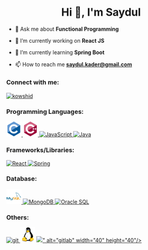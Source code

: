 <h1 align="center">Hi 👋, I'm Saydul</h1>

- 💬 Ask me about **Functional Programming**

- 🔭 I’m currently working on **React JS**

- 🌱 I’m currently learning **Spring Boot**

- 📫 How to reach me **saydul.kader@gmail.com**

<h3 align="left">Connect with me:</h3>
<p align="left">
<a href="https://linkedin.com/in/saydul-kader" target="blank"><img align="center" src="https://cdn.jsdelivr.net/gh/devicons/devicon/icons/linkedin/linkedin-original.svg" alt="kowshid" height="30" width="40" /></a>
</p>

<h3 align="left">Programming Languages:</h3>
<p align="left"> <a href="https://www.cprogramming.com/" target="_blank"> <img src="https://raw.githubusercontent.com/devicons/devicon/master/icons/c/c-original.svg" alt="c" width="40" height="40"/> </a> <a href="https://www.w3schools.com/cpp/" target="_blank"> <img src="https://raw.githubusercontent.com/devicons/devicon/master/icons/cplusplus/cplusplus-original.svg" alt="cplusplus" width="40" height="40"/> </a><a href="https://www.w3schools.com/js" target="_blank"> <img src="https://cdn.jsdelivr.net/gh/devicons/devicon/icons/javascript/javascript-original.svg" alt="JavaScript" width="40" height="40"/> </a> <a href="https://www.tutorialspoint.com/java/" target="_blank"> <img src="https://cdn.jsdelivr.net/gh/devicons/devicon/icons/java/java-original-wordmark.svg" alt="Java" width="40" height="40"/> </a>
<br/>
<h3 align="left">Frameworks/Libraries:</h3>
<a href="https://reactjs.org" target="_blank"> <img src="https://cdn.jsdelivr.net/gh/devicons/devicon/icons/react/react-original-wordmark.svg" alt="React" width="40" height="40"/> </a><a href="https://spring.io/" target="_blank"> <img src="https://cdn.jsdelivr.net/gh/devicons/devicon/icons/spring/spring-original-wordmark.svg" alt="Spring" width="40" height="40"/> </a>
<!-- <a href="https://expressjs.com/" target="_blank"> <img src="https://cdn.jsdelivr.net/gh/devicons/devicon/icons/express/express-original-wordmark.svg" alt="Express.js" color="#ffffff" width="40" height="40"/> <i class="devicon-express-original-wordmark"></i></a>-->
<br/>
<h3 align="left">Database:</h3>
<a href="https://www.mysql.com/" target="_blank"> <img src="https://raw.githubusercontent.com/devicons/devicon/master/icons/mysql/mysql-original-wordmark.svg" alt="mysql" width="40" height="40"/> </a> <a href="https://www.mongodb.com/" target="_blank"> <img src="https://cdn.jsdelivr.net/gh/devicons/devicon/icons/mongodb/mongodb-original-wordmark.svg" alt="MongoDB" width="40" height="40"/> </a> <a href="https://www.oracle.com/database/technologies/appdev/sql.html" target="_blank"> <img src="https://cdn.jsdelivr.net/gh/devicons/devicon/icons/oracle/oracle-original.svg" alt="Oracle SQL" width="40" height="40"/> </a>
<br/>
<h3 align="left">Others:</h3>
</a> <a href="https://git-scm.com/" target="_blank"> <img src="https://www.vectorlogo.zone/logos/git-scm/git-scm-icon.svg" alt="git" width="40" height="40"/> </a> <a href="https://www.linux.org/" target="_blank"> <img src="https://raw.githubusercontent.com/devicons/devicon/master/icons/linux/linux-original.svg" alt="linux" width="40" height="40"/></a> <a href="https://about.gitlab.com/" target="_blank"> <img src="<img src="https://cdn.jsdelivr.net/gh/devicons/devicon/icons/gitlab/gitlab-original-wordmark.svg" />" alt="gitlab" width="40" height="40"/> </a></p>
